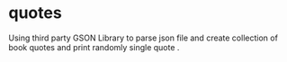 # quotes
Using third party GSON Library to parse json file and create collection of book quotes and print randomly single quote .